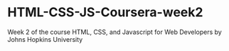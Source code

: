 # HTML-CSS-JS-Coursera-week2
Week 2 of the course HTML, CSS, and Javascript for Web Developers by Johns Hopkins University

